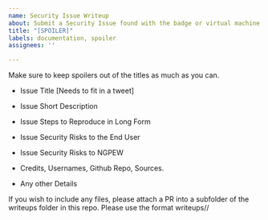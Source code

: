 ```yaml
---
name: Security Issue Writeup
about: Submit a Security Issue found with the badge or virtual machine
title: "[SPOILER]"
labels: documentation, spoiler
assignees: ''

---
```


Make sure to keep spoilers out of the titles as much as you can. 

* Issue Title [Needs to fit in a tweet]

* Issue Short Description

* Issue Steps to Reproduce in Long Form

* Issue Security Risks to the End User

* Issue Security Risks to NGPEW 

* Credits, Usernames, Github Repo, Sources.

* Any other Details

If you wish to include any files, please attach a PR into a subfolder of the writeups folder in this repo. Please use the format writeups/<username>/<issue title>
